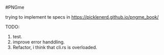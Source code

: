 #PNGme

trying to implement te specs in https://picklenerd.github.io/pngme_book/


TODO:
1. test.
2. improve error handdling.
3. Refactor, i think that cli.rs is overloaded.
